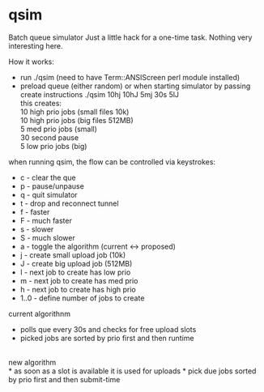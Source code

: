 # qsim
Batch queue simulator
Just a little hack for a one-time task.  Nothing very interesting here.

How it works:
- run ./qsim (need to have Term::ANSIScreen perl module installed)
- preload queue (either random) or when starting simulator by passing create instructions
  ./qsim 10hj 10hJ 5mj 30s 5lJ <br>
this creates:<br>
   10 high prio jobs (small files 10k)<br>
   10 high prio jobs (big files 512MB)<br>
   5  med  prio jobs (small)<br>
   30 second pause<br>
   5  low  prio jobs (big)<br>

when running qsim, the flow can be controlled via keystrokes:
* c - clear the que
* p - pause/unpause
* q - quit simulator
* t - drop and reconnect tunnel
* f - faster
* F - much faster
* s - slower
* S - much slower
* a - toggle the algorithm (current <-> proposed)
* j - create small upload job (10k)
* J - create big upload job (512MB)
* l - next job to create has low prio
* m - next job to create has med prio
* h - next job to create has high prio
* 1..0 - define number of jobs to create

current algorithnm<br>
   * polls que every 30s and checks for free upload slots
   * picked jobs are sorted by prio first and then runtime
<br>
new algorithm<br>
   * as soon as a slot is available it is used for uploads
   * pick due jobs sorted by prio first and then submit-time

